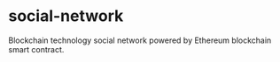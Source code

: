 # social-network
Blockchain technology social network powered by Ethereum blockchain smart contract.
